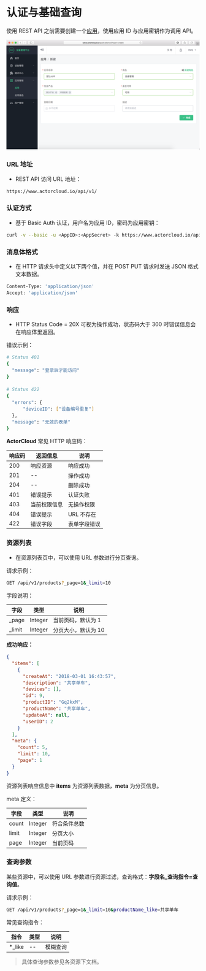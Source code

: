 # 认证与基础查询

使用 REST API 之前需要创建一个[应用](../application/application.md)，使用应用 ID 与应用密钥作为调用 API。

![](/assets/app_create.png)


### URL 地址

- REST API 访问 URL 地址：
```bash
https://www.actorcloud.io/api/v1/
```

### 认证方式

- 基于 Basic Auth 认证，用户名为应用 ID，密码为应用密钥：
```bash
curl -v --basic -u <AppID>:<AppSecret> -k https://www.actorcloud.io/api/v1/overview/current_count
```

### 消息体格式

- 在 HTTP 请求头中定义以下两个值，并在 POST PUT 请求时发送 JSON 格式文本数据。
```bash
Content-Type: 'application/json'
Accept: 'application/json'
```

### 响应
- HTTP Status Code = 20X 可视为操作成功，状态码大于 300 时错误信息会在响应体里返回。

错误示例：
```bash
# Status 401
{
  "message": "登录后才能访问"
}

# Status 422
{
  "errors": { 
      "deviceID": ["设备编号重复"]
  },
  "message": "无效的表单"
}
```

**ActorCloud** 常见 HTTP 响应码：

| 响应码     | 返回信息  | 说明 |
| ------ | ----------- | ------- |      
| 200 | 响应资源 | 响应成功 |
| 201 | -- | 操作成功 |
| 204 | -- | 删除成功 |
| 401 | 错误提示 | 认证失败 |
| 403 | 当前权限信息 | 无操作权限 |
| 404 | 错误提示 | URL 不存在 |
| 422 | 错误字段 | 表单字段错误 |



### 资源列表

- 在资源列表页中，可以使用 URL 参数进行分页查询。

请求示例：

```bash
GET /api/v1/products?_page=1&_limit=10
```

字段说明：

| 字段     | 类型   | 说明          |
| ------ | --- | ----------- |
| _page  | Integer | 当前页码，默认为 1   |
| _limit | Integer | 分页大小，默认为 10 |


**成功响应：**

```json
{
  "items": [
    {
      "createAt": "2018-03-01 16:43:57",
      "description": "共享单车",
      "devices": [],
      "id": 9,
      "productID": "Gq2kxM",
      "productName": "共享单车",
      "updateAt": null,
      "userID": 2
    }
  ],
  "meta": {
    "count": 5,
    "limit": 10,
    "page": 1
  }
}
```
资源列表响应信息中 **items** 为资源列表数据，**meta** 为分页信息。

meta 定义：

| 字段     | 类型   | 说明          |
| ------ | --- | ----------- |
| count  | Integer | 符合条件总数   |
| limit | Integer | 分页大小 |
| page | Integer | 当前页码 |


### 查询参数
某些资源中，可以使用 URL 参数进行资源过滤，查询格式：**字段名_查询指令=查询值**。

请求示例：

```bash
GET /api/v1/products?_page=1&_limit=10&productName_like=共享单车
```
常见查询指令：

| 指令     | 类型   | 说明          |
| ------ | --- | ----------- |
| *_like  | -- | 模糊查询   |

> 具体查询参数参见各资源下文档。


